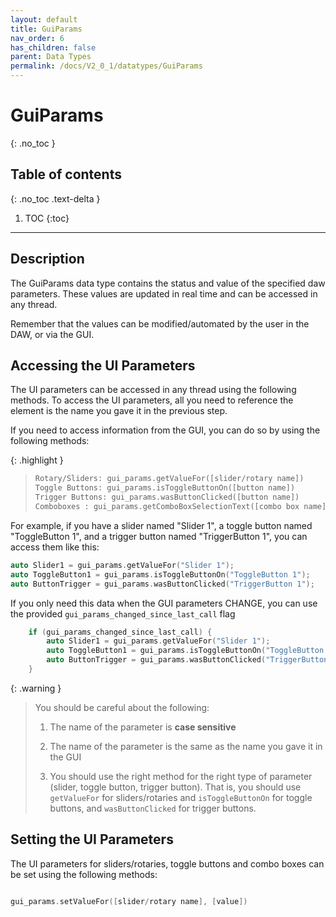 ```yaml
---
layout: default
title: GuiParams
nav_order: 6
has_children: false
parent: Data Types
permalink: /docs/V2_0_1/datatypes/GuiParams
---
```


# GuiParams
{: .no_toc }

## Table of contents
{: .no_toc .text-delta }

1. TOC
{:toc}

---

## Description
The GuiParams data type contains the status and value of the specified daw parameters. These values 
are updated in real time and can be accessed in any thread. 

Remember that the values can be modified/automated by the user in the DAW, or via the GUI.

## Accessing the UI Parameters
The UI parameters can be accessed in any thread using the following methods. To access the UI parameters, 
all you need to reference the element is the name you gave it in the previous step.

If you need to access information from the GUI, you can do so by using the
following methods:

{: .highlight }
> ```c++
> Rotary/Sliders: gui_params.getValueFor([slider/rotary name])
> Toggle Buttons: gui_params.isToggleButtonOn([button name])
> Trigger Buttons: gui_params.wasButtonClicked([button name])
> Comboboxes : gui_params.getComboBoxSelectionText([combo box name])
> ```


For example, if you have a slider named "Slider 1", a toggle button named "ToggleButton 1", and a trigger button named "TriggerButton 1", you can access them like this:
```c++
auto Slider1 = gui_params.getValueFor("Slider 1");
auto ToggleButton1 = gui_params.isToggleButtonOn("ToggleButton 1");
auto ButtonTrigger = gui_params.wasButtonClicked("TriggerButton 1");
```

If you only need this data when the GUI parameters CHANGE, you can use the
provided `gui_params_changed_since_last_call` flag 

```c++
    if (gui_params_changed_since_last_call) {
        auto Slider1 = gui_params.getValueFor("Slider 1");
        auto ToggleButton1 = gui_params.isToggleButtonOn("ToggleButton 1");
        auto ButtonTrigger = gui_params.wasButtonClicked("TriggerButton 1");
    }
```


{: .warning }
> You should be careful about the following:
> 
> 1. The name of the parameter is **case sensitive**
>
> 2. The name of the parameter is the same as the name you gave it in the GUI
> 
> 3. You should use the right method for the right type of parameter (slider, toggle button, trigger button). 
> That is, you should use `getValueFor` for sliders/rotaries and `isToggleButtonOn` for toggle buttons, and `wasButtonClicked` for trigger buttons.

## Setting the UI Parameters

The UI parameters for sliders/rotaries, toggle buttons and combo boxes can be set using the following methods:

```c++

gui_params.setValueFor([slider/rotary name], [value])

```